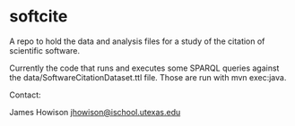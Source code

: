 softcite
========

A repo to hold the data and analysis files for a study of the citation of scientific software.

Currently the code that runs and executes some SPARQL queries against the data/SoftwareCitationDataset.ttl file.  Those are run with mvn exec:java.

Contact: 

James Howison
jhowison@ischool.utexas.edu

